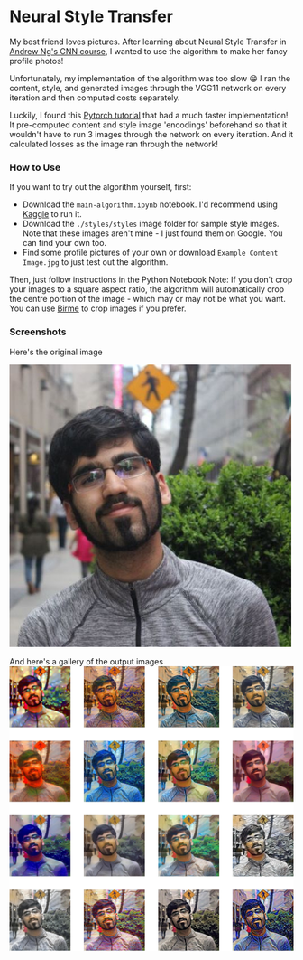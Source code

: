 # Neural Style Transfer
My best friend loves pictures. After learning about Neural Style Transfer in [Andrew Ng's CNN course](https://www.coursera.org/learn/convolutional-neural-networks/), I wanted to use the algorithm to make her fancy profile photos!

Unfortunately, my implementation of the algorithm was too slow :grin: I ran the content, style, and generated images through the VGG11 network on every iteration and then computed costs separately. 

Luckily, I found this [Pytorch tutorial](https://pytorch.org/tutorials/advanced/neural_style_tutorial.html) that had a much faster implementation! It pre-computed content and style image 'encodings' beforehand so that it wouldn't have to run 3 images through the network on every iteration. And it calculated losses as the image ran through the network!

### How to Use
If you want to try out the algorithm yourself, first:
- Download the `main-algorithm.ipynb` notebook. I'd recommend using [Kaggle](https://kaggle.com) to run it. 
- Download the `./styles/styles` image folder for sample style images. Note that these images aren't mine - I just found them on Google. You can find your own too. 
- Find some profile pictures of your own or download `Example Content Image.jpg` to just test out the algorithm. 

Then, just follow instructions in the Python Notebook
Note: If you don't crop your images to a square aspect ratio, the algorithm will automatically crop the centre portion of the image - which may or may not be what you want. You can use [Birme](https://birme.net) to crop images if you prefer. 

### Screenshots
Here's the original image

![Content image](./Example%20Content%20Image.jpg)

And here's a gallery of the output images
![Gallery of output images](./Preview.png)
